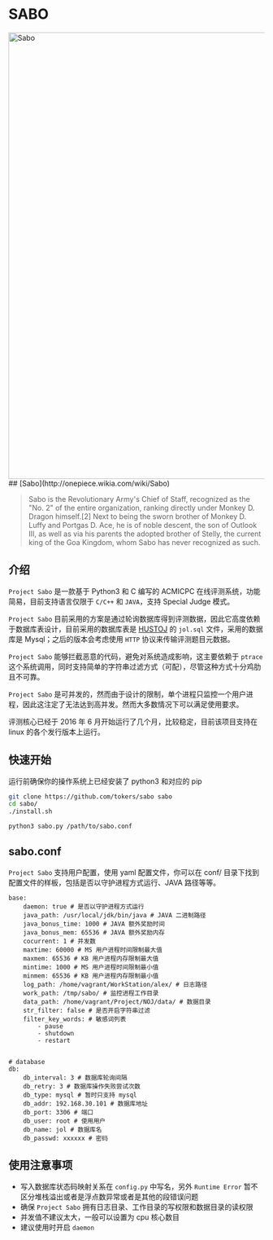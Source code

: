 # SABO 


<img src="http://easyread.ph.126.net/Hc4UI1eibQl6sLCQhoP5Lg==/7917053267012028245.jpg" width="600" height="877" alt="Sabo"/>
## [Sabo](http://onepiece.wikia.com/wiki/Sabo)

> Sabo is the Revolutionary Army's Chief of Staff, recognized as the "No. 2" of
> the entire organization, ranking directly under Monkey D. Dragon himself.[2]
> Next to being the sworn brother of Monkey D. Luffy and Portgas D. Ace, he is of
> noble descent, the son of Outlook III, as well as via his parents the adopted
> brother of Stelly, the current king of the Goa Kingdom, whom Sabo has never
> recognized as such.

## 介绍

`Project Sabo` 是一款基于 Python3 和 C 编写的 ACMICPC 在线评测系统，功能简易，目前支持语言仅限于 `C/C++` 和 `JAVA`，支持 Special Judge 模式。

`Project Sabo` 目前采用的方案是通过轮询数据库得到评测数据，因此它高度依赖于数据库表设计，目前采用的数据库表是 [HUSTOJ](https://github.com/svn2github/hustoj) 的 `jol.sql` 文件，采用的数据库是 Mysql；之后的版本会考虑使用 `HTTP` 协议来传输评测题目元数据。

`Project Sabo` 能够拦截恶意的代码，避免对系统造成影响，这主要依赖于 `ptrace` 这个系统调用，同时支持简单的字符串过滤方式（可配），尽管这种方式十分鸡肋且不可靠。

`Project Sabo` 是可并发的，然而由于设计的限制，单个进程只监控一个用户进程，因此这注定了无法达到高并发。然而大多数情况下可以满足使用要求。

评测核心已经于 2016 年 6 月开始运行了几个月，比较稳定，目前该项目支持在 linux 的各个发行版本上运行。

## 快速开始

运行前确保你的操作系统上已经安装了 python3 和对应的 pip

```bash
git clone https://github.com/tokers/sabo sabo
cd sabo/
./install.sh

python3 sabo.py /path/to/sabo.conf
```

## sabo.conf
`Project Sabo` 支持用户配置，使用 yaml 配置文件，你可以在 conf/ 目录下找到配置文件的样板，包括是否以守护进程方式运行、JAVA 路径等等。

```
base:
    daemon: true # 是否以守护进程方式运行
    java_path: /usr/local/jdk/bin/java # JAVA 二进制路径
    java_bonus_time: 1000 # JAVA 额外奖励时间
    java_bonus_mem: 65536 # JAVA 额外奖励内存
    cocurrent: 1 # 并发数
    maxtime: 60000 # MS 用户进程时间限制最大值
    maxmem: 65536 # KB 用户进程内存限制最大值
    mintime: 1000 # MS 用户进程时间限制最小值
    minmem: 65536 # KB 用户进程内存限制最小值
    log_path: /home/vagrant/WorkStation/alex/ # 日志路径
    work_path: /tmp/sabo/ # 监控进程工作目录
    data_path: /home/vagrant/Project/NOJ/data/ # 数据目录
    str_filter: false # 是否开启字符串过滤
    filter_key_words: # 敏感词列表
        - pause
        - shutdown
        - restart


# database
db:
    db_interval: 3 # 数据库轮询间隔
    db_retry: 3 # 数据库操作失败尝试次数
    db_type: mysql # 暂时只支持 mysql
    db_addr: 192.168.30.101 # 数据库地址
    db_port: 3306 # 端口
    db_user: root # 使用用户
    db_name: jol # 数据库名
    db_passwd: xxxxxx # 密码
```

## 使用注意事项
- 写入数据库状态码映射关系在 `config.py` 中写名，另外 `Runtime Error` 暂不区分堆栈溢出或者是浮点数异常或者是其他的段错误问题
- 确保 `Project Sabo` 拥有日志目录、工作目录的写权限和数据目录的读权限
- 并发值不建议太大，一般可以设置为 cpu 核心数目
- 建议使用时开启 `daemon`
